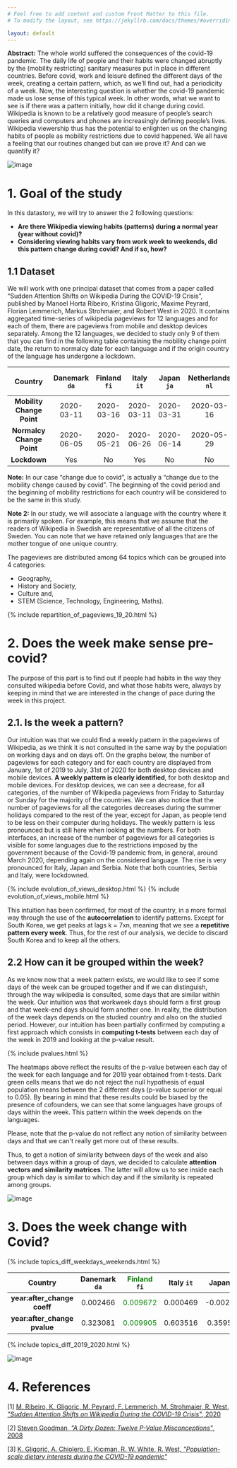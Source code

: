 ```yaml
---
# Feel free to add content and custom Front Matter to this file.
# To modify the layout, see https://jekyllrb.com/docs/themes/#overriding-theme-defaults

layout: default
---
```


**Abstract:**
The whole world suffered the consequences of the covid-19 pandemic. The daily life of people and their habits were changed abruptly by the (mobility restricting) sanitary measures put in place in different countries. Before covid, work and leisure defined the different days of the week, creating a certain pattern, which, as we’ll find out, had a periodicity of a week. Now, the interesting question is whether the covid-19 pandemic made us lose sense of this typical week. In other words, what we want to see is if there was a pattern initially, how did it change during covid. Wikipedia is known to be a relatively good measure of people’s search queries and computers and phones are increasingly defining people’s lives. Wikipedia viewership thus has the potential to enlighten us on the changing habits of people as mobility restrictions due to covid happened. We all have a feeling that our routines changed but can we prove it? And can we quantify it? 


![image](output/days.jpg)

# 1. Goal of the study

In this datastory, we will try to answer the 2 following questions:
* **Are there Wikipedia viewing habits (patterns) during a normal year (year without covid)?**
* **Considering viewing habits vary from work week to weekends, did this pattern change during covid? And if so, how?**


## 1.1 Dataset
We will work with one principal dataset that comes from a paper called “Sudden Attention Shifts on Wikipedia During the COVID-19 Crisis”, published by Manoel Horta Ribeiro, Kristina Gligoric, Maxime Peyrard, Florian Lemmerich, Markus Strohmaier, and Robert West in 2020. It contains aggregated time-series of wikipedia pageviews for 12 languages and for each of them, there are pageviews from mobile and desktop devices separately.
Among the 12 languages, we decided to study only 9 of them that you can find in the following table containing the mobility change point date, the return to normalcy date for each language and if the origin country of the language has undergone a lockdown.


| **Country**          | Danemark `da`| Finland `fi`|Italy `it`| Japan `ja`| Netherlands `nl`|Norway `no`| Serbia `sr` |South Korea `ko` | Sweden `sv`|
|:---------------------:|:-----------:|:----------:|:---------:|:--------------:|:---------:|:--------------:|:------------:|:----------:|:---------:|
| **Mobility Change Point**| 2020-03-11 |2020-03-16|2020-03-11| 2020-03-31| 2020-03-16|2020-03-11|2020-03-16 |2020-02-25|2020-03-11|
| **Normalcy Change Point**| 2020-06-05 |2020-05-21|2020-06-26| 2020-06-14| 2020-05-29|2020-06-04|2020-05-02 |2020-04-15|2020-06-05|
| **Lockdown**| Yes|No|Yes| No| No|Yes|Yes |No|No|

**Note:** In our case “change due to covid”, is actually a “change due to the mobility change caused by covid”. The beginning of the covid period and the beginning of mobility restrictions for each country will be considered to be the same in this study.

**Note 2:** In our study, we will associate a language with the country where it is primarily spoken. For example, this means that we assume that the readers of Wikipedia in Swedish are representative of all the citizens of Sweden. You can note that we have retained only languages that are the mother tongue of one unique country.

The pageviews are distributed among 64 topics which can be grouped into 4 categories: 
* Geography, 
* History and Society,
* Culture and, 
* STEM (Science, Technology, Engineering, Maths). 

{% include repartition_of_pageviews_19_20.html %}

# 2. Does the week make sense pre-covid?

The purpose of this part is to find out if people had habits in the way they consulted wikipedia before Covid, and what those habits were, always by keeping in mind that we are interested in the change of pace during the week in this project.

## 2.1. Is the week a pattern?

Our intuition was that we could find a weekly pattern in the pageviews of Wikipedia, as we think it is not consulted in the same way by the population on working days and on days off. On the graphs below, the number of pageviews for each category and for each country are displayed from January, 1st of 2019 to July, 31st of 2020 for both desktop devices and mobile devices. **A weekly pattern is clearly identified**, for both desktop and mobile devices. For desktop devices, we can see a decrease, for all categories, of the number of Wikipedia pageviews from Friday to Saturday or Sunday for the majority of the countries. We can also notice that the number of pageviews for all the categories decreases during the summer holidays compared to the rest of the year, except for Japan, as people tend to be less on their computer during holidays. The weekly pattern is less pronounced but is still here when looking at the numbers. For both interfaces, an increase of the number of pageviews for all categories is visible for some languages due to the restrictions imposed by the government because of the Covid-19 pandemic from, in general, around March 2020, depending again on the considered language. The rise is very pronounced for Italy, Japan and Serbia. Note that both countries, Serbia and Italy, were lockdowned. 

{% include evolution_of_views_desktop.html %}
{% include evolution_of_views_mobile.html %}

This intuition has been confirmed, for most of the country, in a more formal way through the use of the **autocorrelation** to identify patterns. Except for South Korea, we get peaks at lags k = 7xn, meaning that we see a **repetitive pattern every week**. Thus, for the rest of our analysis, we decide to discard South Korea and to keep all the others.

## 2.2 How can it be grouped within the week?

As we know now that a week pattern exists, we would like to see if some days of the week can be grouped together and if we can distinguish, through the way wikipedia is consulted, some days that are similar within the week. Our intuition was that workweek days should form a first group and that week-end days should form another one. 
In reality,  the distribution of the week days depends on the studied country and also on the studied period. 
However, our intuition has been partially confirmed by computing a first approach ​which consists in **computing t-tests** between each day of the week in 2019 and looking at the p-value result.

{% include pvalues.html %}

The heatmaps above reflect the results of the p-value between each day of the week for each language and for 2019 year obtained from t-tests. Dark green cells means that we do not reject the null hypothesis of equal population means between the 2 different days (p-value superior or equal to 0.05). By bearing in mind that these results could be biased by the presence of cofounders, we can see that some languages have groups of days within the week. This pattern within the week depends on the languages. 

Please, note that the p-value do not reflect any notion of similarity between days and that we can't really get more out of these results.

Thus, to get a notion of similarity between days of the week and also between days within a group of days, we decided to calculate **attention vectors and similarity matrices**. The latter will allow us to see inside each group which day is similar to which day and if the similarity is repeated among groups.

![image](output/Av_sim_2019_2020.png)


# 3. Does the week change with Covid?


{% include topics_diff_weekdays_weekends.html %}

| **Country**          | Danemark `da`| <font color='green'>Finland </font> `fi`|Italy `it`| Japan `ja`| Netherlands `nl`|Norway `no`| Sweden `sv`|
|:---------------------:|:-----------:|:----------:|:---------:|:--------------:|:---------:|:--------------:|:------------:|
| **year:after_change coeff**| 0.002466 |<font color='green'>0.009672</font>  |0.000469 | -0.002221 | 0.002427 | -0.000922 | 0.000526 |
| **year:after_change pvalue**| 0.323081 |<font color='green'>0.009905</font>  |0.603516 | 0.359529| 0.447895 |0.749307 |0.834459|

{% include topics_diff_2019_2020.html %}

![image](output/days-of-the-week.jpeg)


# 4. References

[1] [M. Ribeiro, K. Gligoric, M. Peyrard, F. Lemmerich, M. Strohmaier, R. West, *"Sudden Attention Shifts on Wikipedia During the COVID-19 Crisis"*, 2020](https://arxiv.org/pdf/2005.08505.pdf)

[2] [Steven Goodman, *"A Dirty Dozen: Twelve P-Value Misconceptions"*, 2008](https://sixsigmadsi.com/wp-content/uploads/2020/10/A-Dirty-Dozen-Twelve-P-Value-Misconceptions.pdf)

[3] [K. Gligorić, A. Chiolero, E. Kıcıman, R. W. White, R. West, *"Population-scale dietary interests during the COVID-19 pandemic"*](https://www.nature.com/articles/s41467-022-28498-z)


